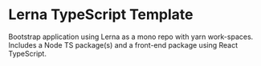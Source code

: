 # Lerna TypeScript Template

Bootstrap application using Lerna as a mono repo with yarn work-spaces. Includes a Node TS package(s) and a front-end package using React TypeScript.